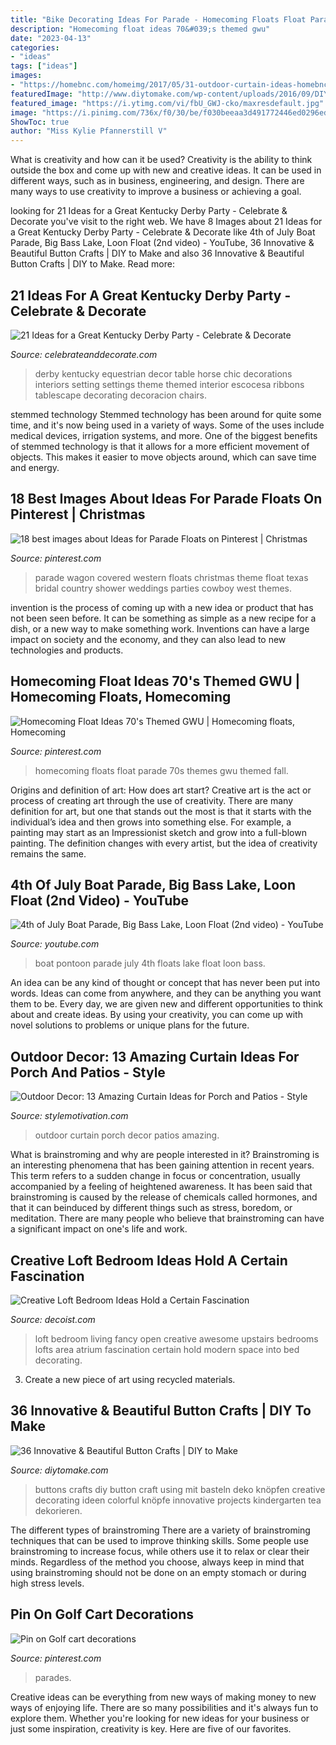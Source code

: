 ```yaml
---
title: "Bike Decorating Ideas For Parade - Homecoming Floats Float Parade 70s Themes Gwu Themed Fall"
description: "Homecoming float ideas 70&#039;s themed gwu"
date: "2023-04-13"
categories:
- "ideas"
tags: ["ideas"]
images:
- "https://homebnc.com/homeimg/2017/05/31-outdoor-curtain-ideas-homebnc.jpg"
featuredImage: "http://www.diytomake.com/wp-content/uploads/2016/09/DIY-lantern-ideas-crafts-with-buttons.jpg"
featured_image: "https://i.ytimg.com/vi/fbU_GWJ-cko/maxresdefault.jpg"
image: "https://i.pinimg.com/736x/f0/30/be/f030beeaa3d491772446ed0296edb522.jpg"
ShowToc: true
author: "Miss Kylie Pfannerstill V"
---
```



What is creativity and how can it be used?
Creativity is the ability to think outside the box and come up with new and creative ideas. It can be used in different ways, such as in business, engineering, and design. There are many ways to use creativity to improve a business or achieving a goal.

	

		
looking for 21 Ideas for a Great Kentucky Derby Party - Celebrate &amp; Decorate you've visit to the right web. We have 8 Images about 21 Ideas for a Great Kentucky Derby Party - Celebrate &amp; Decorate like 4th of July Boat Parade, Big Bass Lake, Loon Float (2nd video) - YouTube, 36 Innovative &amp; Beautiful Button Crafts | DIY to Make and also 36 Innovative &amp; Beautiful Button Crafts | DIY to Make. Read more:
		
    
## 21 Ideas For A Great Kentucky Derby Party - Celebrate &amp; Decorate

<img loading=lazy src="http://celebrateanddecorate.com/wp-content/uploads/2014/04/Rosettes-for-the-back-of-your-derby-party-chairs..jpg" onerror="this.onerror=null;this.src='https://tse1.mm.bing.net/th?id=OIP.LTxE_VfJVCO97qnrYRT1BAHaLH&amp;pid=15.1';" alt="21 Ideas for a Great Kentucky Derby Party - Celebrate &amp; Decorate">

_Source: celebrateanddecorate.com_

>derby kentucky equestrian decor table horse chic decorations interiors setting settings theme themed interior escocesa ribbons tablescape decorating decoracion chairs. 

	

stemmed technology
Stemmed technology has been around for quite some time, and it's now being used in a variety of ways. Some of the uses include medical devices, irrigation systems, and more. One of the biggest benefits of stemmed technology is that it allows for a more efficient movement of objects. This makes it easier to move objects around, which can save time and energy.

    
## 18 Best Images About Ideas For Parade Floats On Pinterest | Christmas

<img loading=lazy src="https://i.pinimg.com/originals/91/d8/c5/91d8c5ad4c5059aa5763600bbc60b7c5.jpg" onerror="this.onerror=null;this.src='https://tse3.mm.bing.net/th?id=OIP.jAyQDt1CxrkethOuI5OnSAHaJ4&amp;pid=15.1';" alt="18 best images about Ideas for Parade Floats on Pinterest | Christmas">

_Source: pinterest.com_

>parade wagon covered western floats christmas theme float texas bridal country shower weddings parties cowboy west themes. 

	

invention is the process of coming up with a new idea or product that has not been seen before. It can be something as simple as a new recipe for a dish, or a new way to make something work. Inventions can have a large impact on society and the economy, and they can also lead to new technologies and products.

    
## Homecoming Float Ideas 70&#039;s Themed GWU | Homecoming Floats, Homecoming

<img loading=lazy src="https://i.pinimg.com/736x/f5/c4/c1/f5c4c1d50fa86427436de79334f5c94c.jpg" onerror="this.onerror=null;this.src='https://tse1.mm.bing.net/th?id=OIP.sQegvg4Uyr88G9ixeWvVLgHaJ3&amp;pid=15.1';" alt="Homecoming Float Ideas 70&#039;s Themed GWU | Homecoming floats, Homecoming">

_Source: pinterest.com_

>homecoming floats float parade 70s themes gwu themed fall. 

	

Origins and definition of art: How does art start?
Creative art is the act or process of creating art through the use of creativity. There are many definition for art, but one that stands out the most is that it starts with the individual’s idea and then grows into something else. For example, a painting may start as an Impressionist sketch and grow into a full-blown painting. The definition changes with every artist, but the idea of creativity remains the same.

    
## 4th Of July Boat Parade, Big Bass Lake, Loon Float (2nd Video) - YouTube

<img loading=lazy src="https://i.ytimg.com/vi/fbU_GWJ-cko/maxresdefault.jpg" onerror="this.onerror=null;this.src='https://tse3.mm.bing.net/th?id=OIP.FKB2oyPgJjq3Q8Kio_LX7AHaEK&amp;pid=15.1';" alt="4th of July Boat Parade, Big Bass Lake, Loon Float (2nd video) - YouTube">

_Source: youtube.com_

>boat pontoon parade july 4th floats lake float loon bass. 

	

An idea can be any kind of thought or concept that has never been put into words. Ideas can come from anywhere, and they can be anything you want them to be. Every day, we are given new and different opportunities to think about and create ideas. By using your creativity, you can come up with novel solutions to problems or unique plans for the future.

    
## Outdoor Decor: 13 Amazing Curtain Ideas For Porch And Patios - Style

<img loading=lazy src="https://homebnc.com/homeimg/2017/05/31-outdoor-curtain-ideas-homebnc.jpg" onerror="this.onerror=null;this.src='https://tse3.mm.bing.net/th?id=OIP.6V-oJTeCPGR6vmNgAmmxSQHaJ1&amp;pid=15.1';" alt="Outdoor Decor: 13 Amazing Curtain Ideas for Porch and Patios - Style">

_Source: stylemotivation.com_

>outdoor curtain porch decor patios amazing. 

	

What is brainstroming and why are people interested in it?
Brainstroming is an interesting phenomena that has been gaining attention in recent years. This term refers to a sudden change in focus or concentration, usually accompanied by a feeling of heightened awareness. It has been said that brainstroming is caused by the release of chemicals called hormones, and that it can beinduced by different things such as stress, boredom, or meditation. There are many people who believe that brainstroming can have a significant impact on one's life and work.

    
## Creative Loft Bedroom Ideas Hold A Certain Fascination

<img loading=lazy src="http://cdn.decoist.com/wp-content/uploads/2012/12/fancy-bedroom-area-is-open-to-the-atrium.jpg" onerror="this.onerror=null;this.src='https://tse2.mm.bing.net/th?id=OIP.mcs-vLHelzS_aIs36tx6gwHaKo&amp;pid=15.1';" alt="Creative Loft Bedroom Ideas Hold a Certain Fascination">

_Source: decoist.com_

>loft bedroom living fancy open creative awesome upstairs bedrooms lofts area atrium fascination certain hold modern space into bed decorating. 

	

3. Create a new piece of art using recycled materials.

    
## 36 Innovative &amp; Beautiful Button Crafts | DIY To Make

<img loading=lazy src="http://www.diytomake.com/wp-content/uploads/2016/09/DIY-lantern-ideas-crafts-with-buttons.jpg" onerror="this.onerror=null;this.src='https://tse4.mm.bing.net/th?id=OIP.Z4MUrz8KmwDHJqQqkpXZ9QHaLF&amp;pid=15.1';" alt="36 Innovative &amp; Beautiful Button Crafts | DIY to Make">

_Source: diytomake.com_

>buttons crafts diy button craft using mit basteln deko knöpfen creative decorating ideen colorful knöpfe innovative projects kindergarten tea dekorieren. 

	

The different types of brainstroming
There are a variety of brainstroming techniques that can be used to improve thinking skills. Some people use brainstroming to increase focus, while others use it to relax or clear their minds. Regardless of the method you choose, always keep in mind that using brainstroming should not be done on an empty stomach or during high stress levels.

    
## Pin On Golf Cart Decorations

<img loading=lazy src="https://i.pinimg.com/736x/f0/30/be/f030beeaa3d491772446ed0296edb522.jpg" onerror="this.onerror=null;this.src='https://tse2.mm.bing.net/th?id=OIP.q0NwQb2bTYykFdYscAKtrwHaJ4&amp;pid=15.1';" alt="Pin on Golf cart decorations">

_Source: pinterest.com_

>parades. 

	

Creative ideas can be everything from new ways of making money to new ways of enjoying life. There are so many possibilities and it's always fun to explore them. Whether you're looking for new ideas for your business or just some inspiration, creativity is key. Here are five of our favorites.

